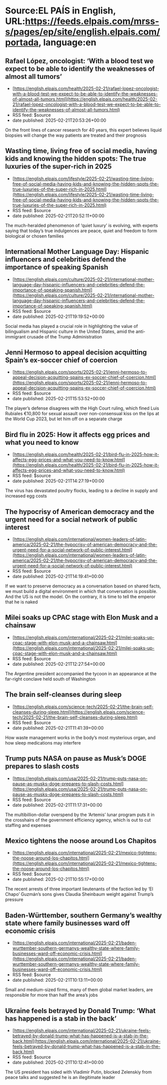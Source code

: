 # Source:EL PAÍS in English, URL:https://feeds.elpais.com/mrss-s/pages/ep/site/english.elpais.com/portada, language:en

## Rafael López, oncologist: ‘With a blood test we expect to be able to identify the weaknesses of almost all tumors’
 - [https://english.elpais.com/health/2025-02-21/rafael-lopez-oncologist-with-a-blood-test-we-expect-to-be-able-to-identify-the-weaknesses-of-almost-all-tumors.html](https://english.elpais.com/health/2025-02-21/rafael-lopez-oncologist-with-a-blood-test-we-expect-to-be-able-to-identify-the-weaknesses-of-almost-all-tumors.html)
 - RSS feed: $source
 - date published: 2025-02-21T20:53:26+00:00

On the front lines of cancer research for 40 years, this expert believes liquid biopsies will change the way patients are treated and their prognosis

## Wasting time, living free of social media, having kids and knowing the hidden spots: The true luxuries of the super-rich in 2025
 - [https://english.elpais.com/lifestyle/2025-02-21/wasting-time-living-free-of-social-media-having-kids-and-knowing-the-hidden-spots-the-true-luxuries-of-the-super-rich-in-2025.html](https://english.elpais.com/lifestyle/2025-02-21/wasting-time-living-free-of-social-media-having-kids-and-knowing-the-hidden-spots-the-true-luxuries-of-the-super-rich-in-2025.html)
 - RSS feed: $source
 - date published: 2025-02-21T20:52:11+00:00

The much-heralded phenomenon of ‘quiet luxury’ is evolving, with experts saying that today’s true indulgences are peace, quiet and freedom to form biological or chosen families

## International Mother Language Day: Hispanic influencers and celebrities defend the importance of speaking Spanish
 - [https://english.elpais.com/culture/2025-02-21/international-mother-language-day-hispanic-influencers-and-celebrities-defend-the-importance-of-speaking-spanish.html](https://english.elpais.com/culture/2025-02-21/international-mother-language-day-hispanic-influencers-and-celebrities-defend-the-importance-of-speaking-spanish.html)
 - RSS feed: $source
 - date published: 2025-02-21T19:19:52+00:00

Social media has played a crucial role in highlighting the value of bilingualism and Hispanic culture in the United States, amid the anti-immigrant crusade of the Trump Administration

## Jenni Hermoso to appeal decision acquitting Spain’s ex-soccer chief of coercion
 - [https://english.elpais.com/sports/2025-02-21/jenni-hermoso-to-appeal-decision-acquitting-spains-ex-soccer-chief-of-coercion.html](https://english.elpais.com/sports/2025-02-21/jenni-hermoso-to-appeal-decision-acquitting-spains-ex-soccer-chief-of-coercion.html)
 - RSS feed: $source
 - date published: 2025-02-21T15:53:52+00:00

The player’s defense disagrees with the High Court ruling, which fined Luis Rubiales €10,800 for sexual assault over non-consensual kiss on the lips at the World Cup 2023, but let him off on a separate charge

## Bird flu in 2025: How it affects egg prices and what you need to know
 - [https://english.elpais.com/health/2025-02-21/bird-flu-in-2025-how-it-affects-egg-prices-and-what-you-need-to-know.html](https://english.elpais.com/health/2025-02-21/bird-flu-in-2025-how-it-affects-egg-prices-and-what-you-need-to-know.html)
 - RSS feed: $source
 - date published: 2025-02-21T14:27:19+00:00

The virus has devastated poultry flocks, leading to a decline in supply and increased egg costs

## The hypocrisy of American democracy and the urgent need for a social network of public interest
 - [https://english.elpais.com/international/women-leaders-of-latin-america/2025-02-21/the-hypocrisy-of-american-democracy-and-the-urgent-need-for-a-social-network-of-public-interest.html](https://english.elpais.com/international/women-leaders-of-latin-america/2025-02-21/the-hypocrisy-of-american-democracy-and-the-urgent-need-for-a-social-network-of-public-interest.html)
 - RSS feed: $source
 - date published: 2025-02-21T14:19:41+00:00

If we want to preserve democracy as a conversation based on shared facts, we must build a digital environment in which that conversation is possible. And the US is not the model. On the contrary, it is time to tell the emperor that he is naked

## Milei soaks up CPAC stage with Elon Musk and a chainsaw
 - [https://english.elpais.com/international/2025-02-21/milei-soaks-up-cpac-stage-with-elon-musk-and-a-chainsaw.html](https://english.elpais.com/international/2025-02-21/milei-soaks-up-cpac-stage-with-elon-musk-and-a-chainsaw.html)
 - RSS feed: $source
 - date published: 2025-02-21T12:27:54+00:00

The Argentine president accompanied the tycoon in an appearance at the far-right conclave held south of Washington

## The brain self-cleanses during sleep
 - [https://english.elpais.com/science-tech/2025-02-21/the-brain-self-cleanses-during-sleep.html](https://english.elpais.com/science-tech/2025-02-21/the-brain-self-cleanses-during-sleep.html)
 - RSS feed: $source
 - date published: 2025-02-21T11:41:39+00:00

How waste management works in the body’s most mysterious organ, and how sleep medications may interfere

## Trump puts NASA on pause as Musk’s DOGE prepares to slash costs
 - [https://english.elpais.com/usa/2025-02-21/trump-puts-nasa-on-pause-as-musks-doge-prepares-to-slash-costs.html](https://english.elpais.com/usa/2025-02-21/trump-puts-nasa-on-pause-as-musks-doge-prepares-to-slash-costs.html)
 - RSS feed: $source
 - date published: 2025-02-21T11:17:31+00:00

The multibillion-dollar overspend by the ‘Artemis’ lunar program puts it in the crosshairs of the government efficiency agency, which is out to cut staffing and expenses

## Mexico tightens the noose around Los Chapitos
 - [https://english.elpais.com/international/2025-02-21/mexico-tightens-the-noose-around-los-chapitos.html](https://english.elpais.com/international/2025-02-21/mexico-tightens-the-noose-around-los-chapitos.html)
 - RSS feed: $source
 - date published: 2025-02-21T10:55:17+00:00

The recent arrests of three important lieutenants of the faction led by ‘El Chapo’ Guzmán’s sons gives Claudia Sheinbaum weight against Trump’s pressure

## Baden-Württember, southern Germany’s wealthy state where family businesses ward off economic crisis
 - [https://english.elpais.com/international/2025-02-21/baden-wurttember-southern-germanys-wealthy-state-where-family-businesses-ward-off-economic-crisis.html](https://english.elpais.com/international/2025-02-21/baden-wurttember-southern-germanys-wealthy-state-where-family-businesses-ward-off-economic-crisis.html)
 - RSS feed: $source
 - date published: 2025-02-21T10:13:11+00:00

Small and medium-sized firms, many of them global market leaders, are responsible for more than half the area’s jobs

## Ukraine feels betrayed by Donald Trump: ‘What has happened is a stab in the back’
 - [https://english.elpais.com/international/2025-02-21/ukraine-feels-betrayed-by-donald-trump-what-has-happened-is-a-stab-in-the-back.html](https://english.elpais.com/international/2025-02-21/ukraine-feels-betrayed-by-donald-trump-what-has-happened-is-a-stab-in-the-back.html)
 - RSS feed: $source
 - date published: 2025-02-21T10:12:41+00:00

The US president has sided with Vladimir Putin, blocked Zelenskiy from peace talks and suggested he is an illegitimate leader

